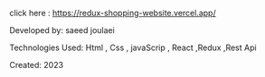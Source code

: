 click here :  https://redux-shopping-website.vercel.app/

Developed by: saeed joulaei

Technologies Used: Html , Css , javaScrip , React ,Redux ,Rest Api

Created: 2023

